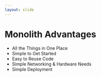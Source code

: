 ```yaml
---
layout: slide
---
```


# Monolith Advantages

* All the Things in One Place
* Simple to Get Started
* Easy to Reuse Code
* Simple Networking & Hardware Needs
* Simple Deployment
